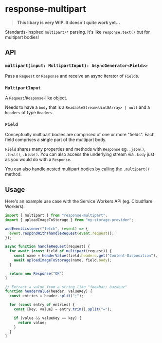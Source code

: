 # response-multipart

> **This libary is very WIP. It doesn't quite work yet...**

Standards-inspired `multipart/*` parsing. It's like `response.text()` but for multipart bodies!

## API

### `multipart(input: MultipartInput): AsyncGenerator<Field>>`

Pass a `Request` or `Response` and receive an async iterator of `Field`s.

### `MultipartInput`

A `Request`/`Response`-like object.

Needs to have a `body` that is a `ReadableStream<Uint8Array> | null` and a `headers` of type `Headers`.

### `Field`

Conceptually multipart bodies are comprised of one or more "fields". Each field comprises a single part of the multipart body.

`Field` shares many properties and methods with `Response` eg. `.json()`, `.text()`, `.blob()`. You can also access the underlying stream via `.body` just as you would do with a `Response`.

You can also handle nested multipart bodies by calling the `.multipart()` method.

## Usage

Here's an example use case with the Service Workers API (eg. Cloudflare Workers):

```js
import { multipart } from "response-multipart";
import { uploadImageToStorage } from "my-storage-provider";

addEventListener("fetch", (event) => {
  event.respondWith(handleRequest(event.request));
});

async function handleRequest(request) {
  for await (const field of multipart(request)) {
    const name = headerValue(field.headers.get("Content-Disposition"), "name");
    await uploadImageToStorage(name, field.body);
  }

  return new Response("OK")
}

// Extract a value from a string like "foo=bar; baz=buz"
function headerValue(header, valueKey) {
  const entries = header.split(";");

  for (const entry of entries) {
    const [key, value] = entry.trim().split("=");

    if (value && valueKey == key) {
      return value;
    }
  }
}
```
